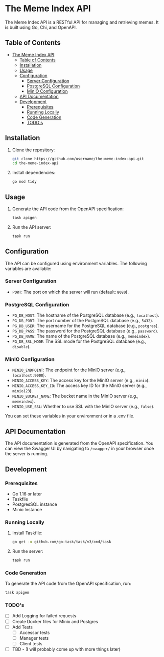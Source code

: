# The Meme Index API

The Meme Index API is a RESTful API for managing and retrieving memes. It is built using Go, Chi, and OpenAPI.

## Table of Contents

- [The Meme Index API](#the-meme-index-api)
  - [Table of Contents](#table-of-contents)
  - [Installation](#installation)
  - [Usage](#usage)
  - [Configuration](#configuration)
    - [Server Configuration](#server-configuration)
    - [PostgreSQL Configuration](#postgresql-configuration)
    - [MinIO Configuration](#minio-configuration)
  - [API Documentation](#api-documentation)
  - [Development](#development)
    - [Prerequisites](#prerequisites)
    - [Running Locally](#running-locally)
    - [Code Generation](#code-generation)
    - [TODO's](#todos)

## Installation

1. Clone the repository:

    ```bash
    git clone https://github.com/username/the-meme-index-api.git
    cd the-meme-index-api
    ```

2. Install dependencies:

    ```bash
    go mod tidy
    ```

## Usage

1. Generate the API code from the OpenAPI specification:

    ```bash
    task apigen
    ```

2. Run the API server:

    ```bash
    task run
    ```

## Configuration

The API can be configured using environment variables. The following variables are available:

### Server Configuration
- `PORT`: The port on which the server will run (default: `8080`).

### PostgreSQL Configuration
- `PG_DB_HOST`: The hostname of the PostgreSQL database (e.g., `localhost`).
- `PG_DB_PORT`: The port number of the PostgreSQL database (e.g., `5432`).
- `PG_DB_USER`: The username for the PostgreSQL database (e.g., `postgres`).
- `PG_DB_PASS`: The password for the PostgreSQL database (e.g., `password`).
- `PG_DB_NAME`: The name of the PostgreSQL database (e.g., `memeindex`).
- `PG_DB_SSL_MODE`: The SSL mode for the PostgreSQL database (e.g., `disable`).
### MinIO Configuration
- `MINIO_ENDPOINT`: The endpoint for the MinIO server (e.g., `localhost:9000`).
- `MINIO_ACCESS_KEY`: The access key for the MinIO server (e.g., `minio`).
- `MINIO_ACCESS_KEY_ID`: The access key ID for the MinIO server (e.g., `minio123`).
- `MINIO_BUCKET_NAME`: The bucket name in the MinIO server (e.g., `memeindex`).
- `MINIO_USE_SSL`: Whether to use SSL with the MinIO server (e.g., `false`).

You can set these variables in your environment or in a .env file.

## API Documentation

The API documentation is generated from the OpenAPI specification. You can view the Swagger UI by navigating to `/swagger/` in your browser once the server is running.

## Development

### Prerequisites

- Go 1.16 or later
- Taskfile
- PostgresSQL instance
- Minio Instance

### Running Locally

1. Install Taskfile:

    ```bash
    go get -u github.com/go-task/task/v3/cmd/task
    ```

2. Run the server:

    ```bash
    task run
    ```

### Code Generation

To generate the API code from the OpenAPI specification, run:

```bash
task apigen
```

### TODO's

- [ ] Add Logging for failed requests
- [ ] Create Docker files for Minio and Postgres
- [ ] Add Tests
  - [ ] Accessor tests
  - [ ] Manager tests
  - [ ] Client tests
- [ ] TBD - (I will probably come up with more things later)